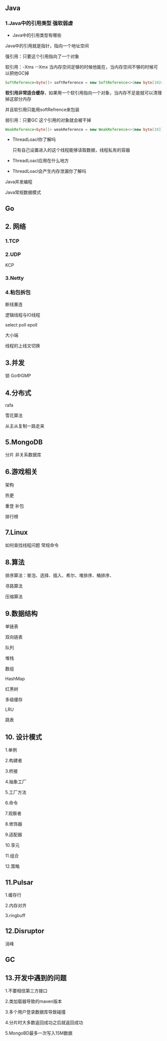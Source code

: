 ## Java 

### 1.Java中的引用类型 强软弱虚

-  Java中的引用类型有哪些

Java中的引用就是指针，指向一个地址空间

强引用：只要这个引用指向了一个对象

软引用：-Xms --Xmx 当内存空间足够的时候他能在，当内存空间不够的时候可以把他GC掉

```java
SoftReference<byte[]> softReference = new SoftReference<>(new byte[1024 * 1024 * 10]);
```

**软引用非常适合缓存**，如果用一个软引用指向一个对象，当内存不足是就可以清理掉这部分内存

并且软引用只能用softRefrence来包装

弱引用：只要GC 这个引用的对象就会被干掉

```java
WeakReference<byte[]> weakReference = new WeakReference<>(new byte[10]);
```



- ThreadLoacl你了解吗

  只有自己设置进入的这个线程能够读取数据，线程私有的容器

- ThreadLoacl应用在什么地方

- ThreadLoacl会产生内存泄漏你了解吗

Java并发编程

Java常规数据模式



## Go



## 2. 网络

### 1.TCP

### 2.UDP

KCP

### 3.Netty

### 4.粘包拆包

断线重连

逻辑线程与IO线程

select poll epoll 

大小端

线程的上线文切换

## 3.并发

锁 Go中GMP

## 4.分布式

rafa

雪花算法

从主从复制一路走来

## 5.MongoDB



分片 非关系数据库

## 6.游戏相关

架构

热更

重登 补包

排行榜

## 7.Linux

如何查找线程问题 常规命令

## 8.算法

排序算法：冒泡、选择、插入、希尔、堆排序、桶排序、

寻路算法

压缩算法

## 9.数据结构

单链表

双向链表

队列

堆栈

数组

HashMap

红黑树

多级缓存

LRU

跳表

## 10. 设计模式

1.单例

2.构建者

3.桥接

4.抽象工厂

5.工厂方法

6.命令

7.观察者

8.修饰器

9.适配器

10.享元

11.组合

12.策略

## 11.Pulsar

1.缓存行

2.内存对齐

3.ringbuff

## 12.Disruptor

消峰



## GC



## 13.开发中遇到的问题

1.不要相信第三方接口

2.类加载器导致的maven版本

3.多个用户登录数据库导致碰撞

4.分片时大多数返回成功之后就返回成功

5.MongoBD最多一次写入15M数据